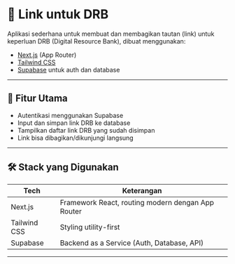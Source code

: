 # 🔗 Link untuk DRB

Aplikasi sederhana untuk membuat dan membagikan tautan (link) untuk keperluan DRB (Digital Resource Bank), dibuat menggunakan:

- [Next.js](https://nextjs.org/) (App Router)
- [Tailwind CSS](https://tailwindcss.com/)
- [Supabase](https://supabase.com/) untuk auth dan database

---

## 🚀 Fitur Utama

- Autentikasi menggunakan Supabase
- Input dan simpan link DRB ke database
- Tampilkan daftar link DRB yang sudah disimpan
- Link bisa dibagikan/dikunjungi langsung

---

## 🛠️ Stack yang Digunakan

| Tech         | Keterangan                                        |
| ------------ | ------------------------------------------------- |
| Next.js      | Framework React, routing modern dengan App Router |
| Tailwind CSS | Styling utility-first                             |
| Supabase     | Backend as a Service (Auth, Database, API)        |

---
